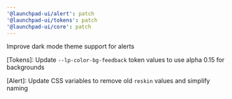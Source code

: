 ```yaml
---
'@launchpad-ui/alert': patch
'@launchpad-ui/tokens': patch
'@launchpad-ui/core': patch
---
```


Improve dark mode theme support for alerts

[Tokens]: Update `--lp-color-bg-feedback` token values to use alpha 0.15 for backgrounds

[Alert]: Update CSS variables to remove old `reskin` values and simplify naming
